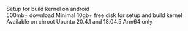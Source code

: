 Setup for build kernel on android  
 500mb+ download 
 Minimal 10gb+ free disk for setup and build kernel 
 Available on chroot 
 Ubuntu 20.4.1 and 18.04.5 
 Arm64 only
